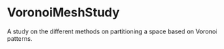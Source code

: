 # VoronoiMeshStudy
A study on the different methods on partitioning a space based on Voronoi patterns.
